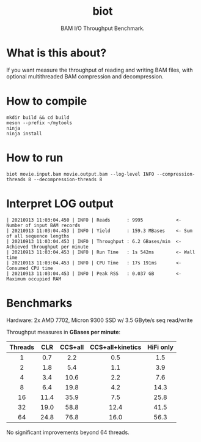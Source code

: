 <h1 align="center">biot</h1>
<p align="center">BAM I/O Throughput Benchmark.</p>

# What is this about?
If you want measure the throughput of reading and writing BAM files, with
optional multithreaded BAM compression and decompression.

# How to compile

    mkdir build && cd build
    meson --prefix ~/mytools
    ninja
    ninja install

# How to run

    biot movie.input.bam movie.output.bam --log-level INFO --compression-threads 8 --decompression-threads 8

# Interpret LOG output

    | 20210913 11:03:04.450 | INFO | Reads      : 9995            <- Number of input BAM records
    | 20210913 11:03:04.453 | INFO | Yield      : 159.3 MBases    <- Sum of all sequence lengths
    | 20210913 11:03:04.453 | INFO | Throughput : 6.2 GBases/min  <- Achieved throughput per minute
    | 20210913 11:03:04.453 | INFO | Run Time   : 1s 542ms        <- Wall time
    | 20210913 11:03:04.453 | INFO | CPU Time   : 17s 191ms       <- Consumed CPU time
    | 20210913 11:03:04.453 | INFO | Peak RSS   : 0.037 GB        <- Maximum occupied RAM

# Benchmarks

Hardware: 2x AMD 7702, Micron 9300 SSD w/ 3.5 GByte/s seq read/write

Throughput measures in **GBases per minute**:

| Threads |  CLR  | CCS+all | CCS+all+kinetics | HiFi only |
| :-----: | :---: | :-----: | :--------------: | :-------: |
|    1    |  0.7  |   2.2   |       0.5        |    1.5    |
|    2    |  1.8  |   5.4   |       1.1        |    3.9    |
|    4    |  3.4  |  10.6   |       2.2        |    7.6    |
|    8    |  6.4  |  19.8   |       4.2        |   14.3    |
|   16    | 11.4  |  35.9   |       7.5        |   25.8    |
|   32    | 19.0  |  58.8   |       12.4       |   41.5    |
|   64    | 24.8  |  76.8   |       16.0       |   56.3    |

No significant improvements beyond 64 threads.
